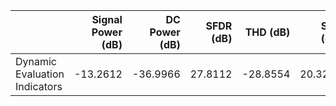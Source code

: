 |                               |   Signal Power (dB) |   DC Power (dB) |   SFDR (dB) |   THD (dB) |   SNR (dB) |   SNDR (dB) |    ENOB |   HD2 (dB) |   HD3 (dB) |
|:------------------------------|--------------------:|----------------:|------------:|-----------:|-----------:|------------:|--------:|-----------:|-----------:|
| Dynamic Evaluation Indicators |            -13.2612 |        -36.9966 |     27.8112 |   -28.8554 |    20.3272 |     19.7568 | 2.98951 |   -34.6916 |   -35.7091 |